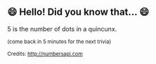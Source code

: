 ## :smile: Hello! Did you know that... :smile:
5 is the number of dots in a quincunx.

<sup>(come back in 5 minutes for the next trivia)</sup>


<sup>Credits: http://numbersapi.com</sup>
